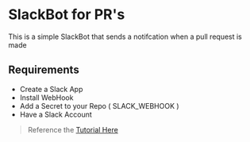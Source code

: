# SlackBot for PR's
This is a simple SlackBot that sends a notifcation when a pull request is made


## Requirements 

 - Create a Slack App 
 - Install WebHook 
 - Add a Secret to your Repo ( SLACK_WEBHOOK )
 - Have a Slack Account

> Reference the [Tutorial Here](https://dev.to/lightblog/create-a-slackbot-using-github-actions-light-ai-3d91-temp-slug-3719617?preview=e08668117deef3c3afb177fc71303ecdc0f4174b409acd125a45e71b480a2c26eac1caa068c0e81b67db19e060f70758038c923ef5cd39045a9b85ed)
